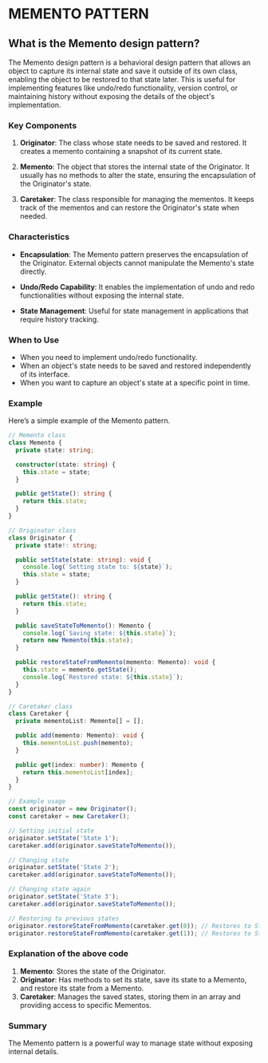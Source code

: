 # MEMENTO PATTERN

## What is the Memento design pattern?

The Memento design pattern is a behavioral design pattern that allows an object to capture its internal state and save it outside of its own class, enabling the object to be restored to that state later. This is useful for implementing features like undo/redo functionality, version control, or maintaining history without exposing the details of the object's implementation.

### Key Components

1. **Originator**: The class whose state needs to be saved and restored. It creates a memento containing a snapshot of its current state.

2. **Memento**: The object that stores the internal state of the Originator. It usually has no methods to alter the state, ensuring the encapsulation of the Originator's state.

3. **Caretaker**: The class responsible for managing the mementos. It keeps track of the mementos and can restore the Originator's state when needed.

### Characteristics

- **Encapsulation**: The Memento pattern preserves the encapsulation of the Originator. External objects cannot manipulate the Memento's state directly.
- **Undo/Redo Capability**: It enables the implementation of undo and redo functionalities without exposing the internal state.

- **State Management**: Useful for state management in applications that require history tracking.

### When to Use

- When you need to implement undo/redo functionality.
- When an object's state needs to be saved and restored independently of its interface.
- When you want to capture an object's state at a specific point in time.

### Example

Here’s a simple example of the Memento pattern.

```typescript
// Memento class
class Memento {
  private state: string;

  constructor(state: string) {
    this.state = state;
  }

  public getState(): string {
    return this.state;
  }
}

// Originator class
class Originator {
  private state!: string;

  public setState(state: string): void {
    console.log(`Setting state to: ${state}`);
    this.state = state;
  }

  public getState(): string {
    return this.state;
  }

  public saveStateToMemento(): Memento {
    console.log(`Saving state: ${this.state}`);
    return new Memento(this.state);
  }

  public restoreStateFromMemento(memento: Memento): void {
    this.state = memento.getState();
    console.log(`Restored state: ${this.state}`);
  }
}

// Caretaker class
class Caretaker {
  private mementoList: Memento[] = [];

  public add(memento: Memento): void {
    this.mementoList.push(memento);
  }

  public get(index: number): Memento {
    return this.mementoList[index];
  }
}

// Example usage
const originator = new Originator();
const caretaker = new Caretaker();

// Setting initial state
originator.setState('State 1');
caretaker.add(originator.saveStateToMemento());

// Changing state
originator.setState('State 2');
caretaker.add(originator.saveStateToMemento());

// Changing state again
originator.setState('State 3');
caretaker.add(originator.saveStateToMemento());

// Restoring to previous states
originator.restoreStateFromMemento(caretaker.get(0)); // Restores to State 1
originator.restoreStateFromMemento(caretaker.get(1)); // Restores to State 2
```

### Explanation of the above code

1. **Memento**: Stores the state of the Originator.
2. **Originator**: Has methods to set its state, save its state to a Memento, and restore its state from a Memento.
3. **Caretaker**: Manages the saved states, storing them in an array and providing access to specific Mementos.

### Summary

The Memento pattern is a powerful way to manage state without exposing internal details.
